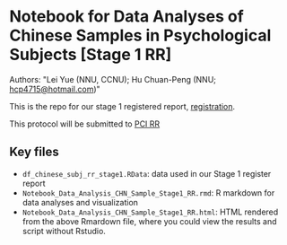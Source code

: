# Notebook for  Data Analyses of Chinese Samples in Psychological Subjects [Stage 1 RR]

Authors: "Lei Yue (NNU, CCNU); Hu Chuan-Peng (NNU; hcp4715@hotmail.com)"

This is the repo for our stage 1 registered report, [registration](https://doi.org/10.17605/OSF.IO/MTR8D).

This protocol will be submitted to [PCI RR](https://rr.peercommunityin.org/)


## Key files
* `df_chinese_subj_rr_stage1.RData`: data used in our Stage 1 register report
* `Notebook_Data_Analysis_CHN_Sample_Stage1_RR.rmd`: R markdown for data analyses and visualization
* `Notebook_Data_Analysis_CHN_Sample_Stage1_RR.html`: HTML rendered from the above Rmardown file, where you could view the results and script without Rstudio.
